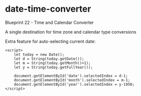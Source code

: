 # date-time-converter

Blueprint 22 - Time and Calendar Converter

A single destination for time zone and calendar type conversions




Extra feature for auto-selecting current date:
<!--Pre-select your date to current date-->
    <script>
        let today = new Date();
        let d = String(today.getDate());
        let m = String(today.getMonth()+1);
        let y = String(today.getFullYear());

        document.getElementById('date').selectedIndex = d-1;
        document.getElementById('month').selectedIndex = m-1;
        document.getElementById('year').selectedIndex = y-1950;
    </script>